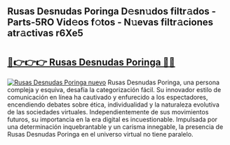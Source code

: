 ## Rusas Desnudas Poringa D𝚎sn𝚞dos filtr𝚊dos - Parts-5RO Vid𝚎os f𝚘tos - N𝚞evas filtr𝚊ciones atr𝚊ctivas r6Xe5

# <h2><a href="http://mb9g7z3.tromn.icu/?c=Rusas+Desnudas+Poringa">🔗👉👉👉 Rusas Desnudas Poringa 🔗🔗</a></h2>

[![Rusas Desnudas Poringa nuevo](https://i.imgur.com/pEAQMta.gif)](http://mb9g7z3.tromn.icu/?c=Rusas+Desnudas+Poringa)
Rusas Desnudas Poringa, una persona compleja y esquiva, desafía la categorización fácil. Su innovador estilo de comunicación en línea ha cautivado y enfurecido a los espectadores, encendiendo debates sobre ética, individualidad y la naturaleza evolutiva de las sociedades virtuales. Independientemente de sus movimientos futuros, su importancia en la era digital es incuestionable. Impulsada por una determinación inquebrantable y un carisma innegable, la presencia de Rusas Desnudas Poringa en el universo virtual no tiene paralelo.
